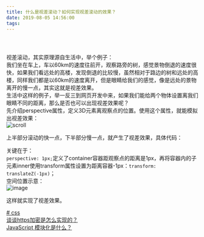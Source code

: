 ```yaml
---
title: 什么是视差滚动？如何实现视差滚动的效果？
date: 2019-08-05 14:56:00
tags:
---
```


<div class="post-block"><link itemprop="mainEntityOfPage" href="http://cmszlx.win/2019/08/05/什么是视差滚动？如何实现视差滚动的效果？/"><span hidden="" itemprop="author" itemscope="" itemtype="http://schema.org/Person"><meta itemprop="name" content="linXiao"><meta itemprop="description" content=""><meta itemprop="image" content="/images/avatar.gif"></span><span hidden="" itemprop="publisher" itemscope="" itemtype="http://schema.org/Organization"><meta itemprop="name" content="Hurry"></span><header class="post-header"><h1 class="post-title" itemprop="name headline"></h1><div class="post-meta"><span class="post-time"><span class="post-meta-item-icon"><i class="fa fa-calendar-o"></i></span></span></div></header><div class="post-body" itemprop="articleBody"><p>视差滚动，其实原理源自生活中，举个例子：<br>我们坐在车上，车以60km的速度往前开，观察路旁的树，感觉景物倒退的速度很快，如果我们看远处的高楼，发现倒退的比较慢，虽然相对于路边的树和远处的高楼，同样我们都是以60km的速度离开，但是眼睛给我们的感觉，像是远处的景物离开的慢一点，其实这就是视差效果。<br>生活中这样的例子，举一反三到网页开发中来，如果我们能给两个物体设置离我们眼睛不同的距离，那么是否也可以出现视差效果呢？<br>先介绍perspective属性，定义3D元素离观察点的位置。使用这个属性，就能模拟出视差效果：<br><img src="https://user-images.githubusercontent.com/22437181/62441561-3342e200-b787-11e9-812d-74efd7ac747a.gif" alt="scroll"></p><p>上半部分滚动的快一点，下半部分慢一点，就产生了视差效果，具体代码：</p><precode language="css" precodenum="0"></precode><precode language="html" precodenum="1"></precode><p>关键在于：<br><code>perspective: 1px;</code>定义了container容器距观察点的距离是1px，再将容器内的子元素inner使用transform属性设置为距离容器-1px：<code>transform: translateZ(-1px)</code>；<br>空间位置示意：<br><img src="https://user-images.githubusercontent.com/22437181/62442511-bade2000-b78a-11e9-99c2-e7a9dcb8639f.png" alt="image"></p><p>这样就实现了视差效果。</p></div><footer class="post-footer"><div class="post-tags"><a href="/tags/css/" rel="tag"># css</a></div><div class="post-nav"><div class="post-nav-next post-nav-item"><a href="/2019/07/31/谈谈https加密是怎么实现的？/" rel="next" title="谈谈https加密是怎么实现的？"><i class="fa fa-chevron-left"></i> 谈谈https加密是怎么实现的？ </a></div><span class="post-nav-divider"></span><div class="post-nav-prev post-nav-item"><a href="/2019/08/05/JavaScript-模块化是什么？/" rel="prev" title="JavaScript 模块化是什么？"> JavaScript 模块化是什么？ <i class="fa fa-chevron-right"></i></a></div></div></footer></div>
